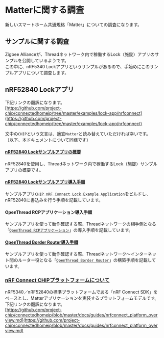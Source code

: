 # Matterに関する調査

新しいスマートホーム共通規格「Matter」についての調査になります。

## サンプルに関する調査

Zigbee Allianceが、Threadネットワーク内で稼働するLock（施錠）アプリのサンプルを公開しているようです。<br>
この中に、nRF5340 Lockアプリというサンプルがあるので、手始めにこのサンプルアプリについて調査します。

## nRF52840 Lockアプリ

下記リンクの翻訳になります。<br>
[https://github.com/project-chip/connectedhomeip/tree/master/examples/lock-app/nrfconnect](https://github.com/project-chip/connectedhomeip/tree/master/examples/lock-app/nrfconnect)

文中の`CHIP`という文言は、適宜`Matter`と読み替えていただければ幸いです。<br>
（以下、本ドキュメントについて同様です）

#### [nRF52840 Lockサンプルアプリの概要](../../Research/Matter/LOCKAPPSAMPLE.md)

nRF52840を使用し、Threadネットワーク内で稼働するLock（施錠）サンプルアプリの概要です。

#### [nRF52840 Lockサンプルアプリ導入手順](../../Research/Matter/LOCKAPPSAMPLEBLD.md)

サンプルアプリ[`CHIP nRF Connect Lock Example Application`](https://github.com/project-chip/connectedhomeip/blob/master/examples/lock-app/nrfconnect/README.md)をビルドし、nRF52840に書込みを行う手順を記載しています。

#### OpenThread RCPアプリケーション導入手順

サンプルアプリを使って動作確認する際、Threadネットワークの相手側となる「[`OpenThread RCPアプリケーション`](https://github.com/openthread/ot-nrf528xx/blob/main/src/nrf52840/README.md)」の導入手順を記載しています。

#### [OpenThread Border Router導入手順](../../Research/Matter/OTBRSETUP.md)

サンプルアプリを使って動作確認する際、Threadネットワーク〜インターネット間のルーター役となる「[`OpenThread Border Router`](https://openthread.io/guides/border-router)」の構築手順を記載しています。

### [nRF Connect CHIPプラットフォームについて](../../Research/Matter/CHIPPLATFORM.md)

nRF5340／nRF52840の標準プラットフォームである「nRF Connect SDK」をベースとし、Matterアプリケーションを実装するプラットフォームモデルです。<br>
下記リンクの翻訳になります。<br>
[https://github.com/project-chip/connectedhomeip/blob/master/docs/guides/nrfconnect_platform_overview.md](https://github.com/project-chip/connectedhomeip/blob/master/docs/guides/nrfconnect_platform_overview.md)
